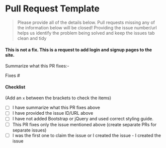 # Pull Request Template

> Please provide all of the details below. Pull requests missing any of the
> information below will be closed! Providing the issue number/url helps us
> identify the problem being solved and keep the issues tab clean and tidy

#### This is not a fix. This is a request to add login and signup pages to the site.

Summarize what this PR fixes:-

Fixes #

#### **Checklist**

(Add an `x` between the brackets to check the items)

- [ ] I have summarize what this PR fixes above
- [ ] I have provided the issue ID/URL above
- [ ] I have not added Bootstrap or jQuery and used correct styling guide.
- [ ] This PR fixes only the issue mentioned above (create separate PRs for
      separate issues)
- [ ] I was the first one to claim the issue or I created the issue - I created
      the issue
